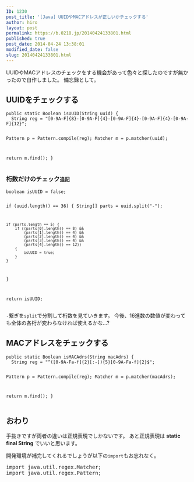```yaml
---
ID: 1230
post_title: '[Java] UUIDやMACアドレスが正しいかチェックする'
author: hiro
layout: post
permalink: https://b.0218.jp/20140424133801.html
published: true
post_date: 2014-04-24 13:38:01
modified_date: false
slug: 20140424133801.html
---
```

UUIDやMACアドレスのチェックをする機会があって色々と探したのですが無かったので自作しました。
備忘録として。
<!--more-->
<h2>UUIDをチェックする</h2>
<pre class="linenums language-java"><code>public static Boolean isUUID(String uuid) {
  String reg = "[0-9A-F]{8}-[0-9A-F]{4}-[0-9A-F]{4}-[0-9A-F]{4}-[0-9A-F]{12}";
  
  Pattern p = Pattern.compile(reg);
  Matcher m = p.matcher(uuid);
  
  return m.find();
}</code></pre>

<h3>桁数だけのチェック<small>追記</small></h3>
<pre class="linenums language-java"><code>boolean isUUID = false;

if (uuid.length() == 36) {
    String[] parts = uuid.split("-");
    
    if (parts.length == 5) {
        if ((parts[0].length() == 8) &&
            (parts[1].length() == 4) &&
            (parts[2].length() == 4) &&
            (parts[3].length() == 4) &&
            (parts[4].length() == 12))
        {
            isUUID = true;
        }
    }
}

return isUUID;
</code></pre>
<code>-</code>繋ぎを<code>split</code>で分割して桁数を見ていきます。
今後、16進数の数値が変わっても全体の各桁が変わらなければ使えるかな…?

<h2>MACアドレスをチェックする</h2>
<pre class="linenums language-java"><code>public static Boolean isMACAdrs(String macAdrs) {
  String reg = "^([0-9A-Fa-f]{2}[:-]){5}[0-9A-Fa-f]{2}$";
  
  Pattern p = Pattern.compile(reg);
  Matcher m = p.matcher(macAdrs);
  
  return m.find();
}</code></pre>

<h2>おわり</h2>
手抜きですが両者の違いは正規表現でしかないです。
あと正規表現は <b>static final String</b> でいいと思います。

開発環境が補完してくれるでしょうが以下の<code>import</code>もお忘れなく。
<pre>
import java.util.regex.Matcher;
import java.util.regex.Pattern;
</pre>